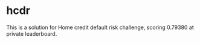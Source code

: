 # hcdr
This is a solution for Home credit default risk challenge, scoring 0.79380 at private leaderboard. 
